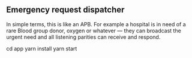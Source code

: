 ## Emergency request dispatcher

In simple terms, this is like an APB.
For example a hospital is in need of a rare Blood group donor, oxygen or whatever — they can broadcast the urgent need and all listening parities can receive and respond.

cd app
yarn install 
yarn start


